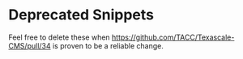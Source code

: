 # Deprecated Snippets

Feel free to delete these when https://github.com/TACC/Texascale-CMS/pull/34 is proven to be a reliable change.
